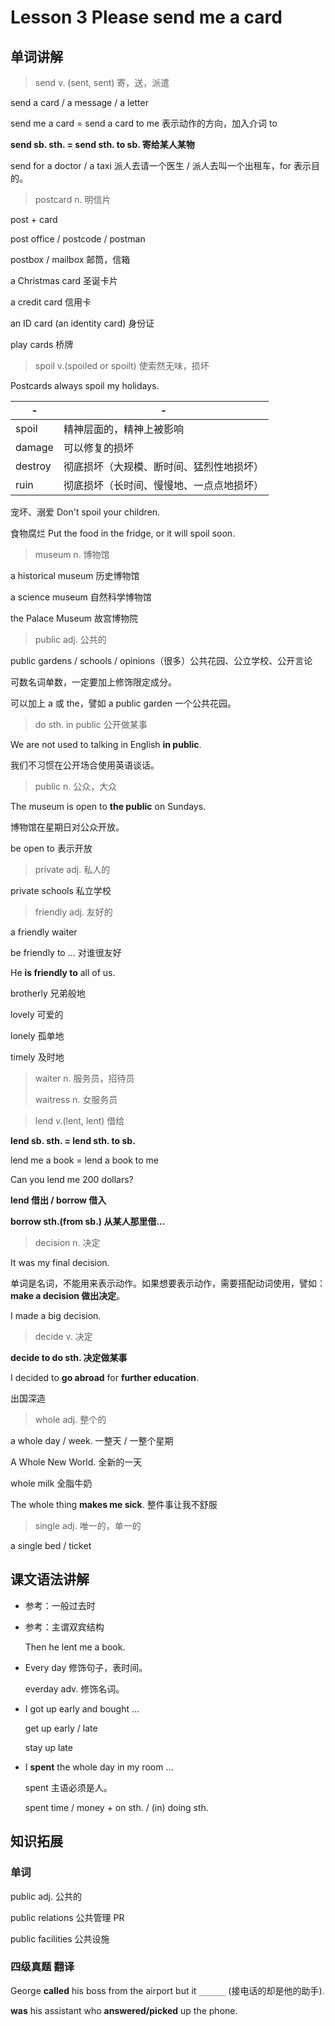 # Lesson 3 Please send me a card

## 单词讲解

> send v. (sent, sent) 寄，送，派遣

send a card / a message / a letter

send me a card = send a card to me 表示动作的方向，加入介词 to

**send sb. sth. = send sth. to sb. 寄给某人某物**

send for a doctor / a taxi 派人去请一个医生 / 派人去叫一个出租车，for 表示目的。



> postcard n. 明信片

post + card

post office / postcode / postman

postbox / mailbox 邮筒，信箱

a Christmas card 圣诞卡片

a credit card 信用卡

an ID card (an identity card) 身份证

play cards 桥牌



> spoil v.(spoiled or spoilt) 使索然无味，损坏

Postcards always spoil my holidays.

| -       | -                                        |
| ------- | ---------------------------------------- |
| spoil   | 精神层面的，精神上被影响                 |
| damage  | 可以修复的损坏                           |
| destroy | 彻底损坏（大规模、断时间、猛烈性地损坏） |
| ruin    | 彻底损坏（长时间、慢慢地、一点点地损坏） |

宠坏、溺爱 Don't spoil your children.

食物腐烂 Put the food in the fridge, or it will spoil soon.



> museum n. 博物馆

a historical museum 历史博物馆

a science museum 自然科学博物馆

the Palace Museum 故宫博物院



> public adj. 公共的

public gardens / schools / opinions（很多）公共花园、公立学校、公开言论

可数名词单数，一定要加上修饰限定成分。

可以加上 a 或 the，譬如 a public garden 一个公共花园。

> do sth. in public 公开做某事

We are not used to talking in English **in public**.

我们不习惯在公开场合使用英语谈话。

> public n. 公众，大众

The museum is open to **the public** on Sundays. 

博物馆在星期日对公众开放。

be open to 表示开放

> private adj. 私人的

private schools 私立学校



> friendly adj. 友好的

a friendly waiter

be friendly to ... 对谁很友好

He **is friendly to** all of us.

brotherly 兄弟般地

lovely 可爱的

lonely 孤单地

timely 及时地



> waiter n. 服务员，招待员
>
> waitress n. 女服务员



> lend v.(lent, lent) 借给

**lend sb. sth. = lend sth. to sb.**

lend me a book = lend a book to me

Can you lend me 200 dollars?

**lend 借出 / borrow 借入**

**borrow sth.(from sb.) 从某人那里借...**



> decision n. 决定

It was my final decision.

单词是名词，不能用来表示动作。如果想要表示动作，需要搭配动词使用，譬如：**make a decision 做出决定**。

I made a big decision. 



> decide v. 决定

**decide to do sth. 决定做某事**

I decided to **go abroad** for **further education**.

出国深造



> whole adj. 整个的

a whole day / week. 一整天 / 一整个星期

A Whole New World. 全新的一天

whole milk 全脂牛奶

The whole thing **makes me sick**. 整件事让我不舒服



> single adj. 唯一的，单一的

a single bed / ticket





## 课文语法讲解

- 参考：一般过去时

- 参考：主谓双宾结构

  Then he lent me a book.



- Every day 修饰句子，表时间。

  everday adv. 修饰名词。



- I got up early and bought ... 

  get up early / late

  stay up late



- I **spent** the whole day in my room ... 

  spent 主语必须是人。

  spent time / money + on sth. / (in) doing sth.



## 知识拓展

### 单词

public adj. 公共的

public relations 公共管理 PR

public facilities 公共设施



### 四级真题 翻译

George **called** his boss from the airport but it  `______`   (接电话的却是他的助手).

**was** his assistant who **answered/picked** up the phone.